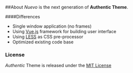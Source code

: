 ##About
_Nuevo_ is the next generation of **Authentic Theme**.

####Differences
* Single window application (no frames)
* Using [Vue.js](https://vuejs.org) framework for building user interface
* Using [LESS](http://lesscss.org) as CSS pre-processor
* Optimized existing code base

### License
_Authentic_ Theme is released under the [MIT License](https://github.com/qooob/authentic-theme/blob/nuevo/LICENSE)
